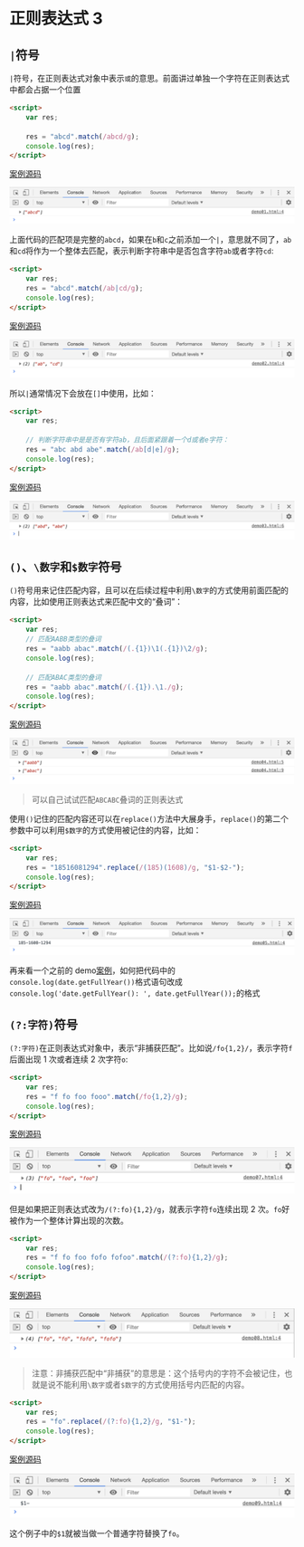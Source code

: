 # 正则表达式 3

## `|`符号

`|`符号，在正则表达式对象中表示`或`的意思。前面讲过单独一个字符在正则表达式中都会占据一个位置

```html
<script>
    var res;

    res = "abcd".match(/abcd/g);
    console.log(res);
</script>
```

[案例源码](./demo/demo01.html)

![](./images/01.png)

上面代码的匹配项是完整的`abcd`，如果在`b`和`c`之前添加一个`|`，意思就不同了，`ab`和`cd`将作为一个整体去匹配，表示判断字符串中是否包含字符`ab`或者字符`cd`:

```html
<script>
    var res;
    res = "abcd".match(/ab|cd/g);
    console.log(res);
</script>
```

[案例源码](./demo/demo02.html)

![](./images/02.png)

所以`|`通常情况下会放在`[]`中使用，比如：

```html
<script>
    var res;

    // 判断字符串中是是否有字符ab，且后面紧跟着一个d或者e字符：
    res = "abc abd abe".match(/ab[d|e]/g);
    console.log(res);
</script>
```

[案例源码](./demo/demo03.html)

![](./images/03.png)

## `()`、`\数字`和`$数字`符号

`()`符号用来记住匹配内容，且可以在后续过程中利用`\数字`的方式使用前面匹配的内容，比如使用正则表达式来匹配中文的“叠词”：

```html
<script>
    var res;
    // 匹配AABB类型的叠词
    res = "aabb abac".match(/(.{1})\1(.{1})\2/g);
    console.log(res);

    // 匹配ABAC类型的叠词
    res = "aabb abac".match(/(.{1}).\1./g);
    console.log(res);
</script>
```

[案例源码](./demo/demo04.html)

![](./images/04.png)

> 可以自己试试匹配`ABCABC`叠词的正则表达式

使用`()`记住的匹配内容还可以在`replace()`方法中大展身手，`replace()`的第二个参数中可以利用`$数字`的方式使用被记住的内容，比如：

```html
<script>
    var res;
    res = "18516081294".replace(/(185)(1608)/g, "$1-$2-");
    console.log(res);
</script>
```

[案例源码](./demo/demo05.html)

![](./images/05.png)

再来看一个之前的 demo[案例](./demo/demo06.html)，如何把代码中的`console.log(date.getFullYear())`格式语句改成`console.log('date.getFullYear(): ', date.getFullYear());`的格式

## `(?:字符)`符号

`(?:字符)`在正则表达式对象中，表示“非捕获匹配”。比如说`/fo{1,2}/`，表示字符`f`后面出现 1 次或者连续 2 次字符`o`:

```html
<script>
    var res;
    res = "f fo foo fooo".match(/fo{1,2}/g);
    console.log(res);
</script>
```

[案例源码](./demo/demo07.html)

![](./images/07.png)

但是如果把正则表达式改为`/(?:fo){1,2}/g`，就表示字符`fo`连续出现 2 次。`fo`好被作为一个整体计算出现的次数。

```html
<script>
    var res;
    res = "f fo foo fofo fofoo".match(/(?:fo){1,2}/g);
    console.log(res);
</script>
```

[案例源码](./demo/demo08.html)

![](./images/08.png)

> 注意：非捕获匹配中“非捕获”的意思是：这个括号内的字符不会被记住，也就是说不能利用`\数字`或者`$数字`的方式使用括号内匹配的内容。

```html
<script>
    var res;
    res = "fo".replace(/(?:fo){1,2}/g, "$1-");
    console.log(res);
</script>
```

[案例源码](./demo/demo09.html)

![](./images/09.png)

这个例子中的`$1`就被当做一个普通字符替换了`fo`。
